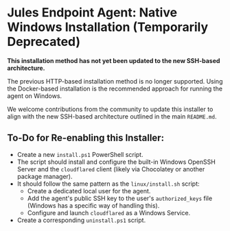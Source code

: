 # Jules Endpoint Agent: Native Windows Installation (Temporarily Deprecated)

**This installation method has not yet been updated to the new SSH-based architecture.**

The previous HTTP-based installation method is no longer supported. Using the Docker-based installation is the recommended approach for running the agent on Windows.

We welcome contributions from the community to update this installer to align with the new SSH-based architecture outlined in the main `README.md`.

## To-Do for Re-enabling this Installer:

- Create a new `install.ps1` PowerShell script.
- The script should install and configure the built-in Windows OpenSSH Server and the `cloudflared` client (likely via Chocolatey or another package manager).
- It should follow the same pattern as the `linux/install.sh` script:
    - Create a dedicated local user for the agent.
    - Add the agent's public SSH key to the user's `authorized_keys` file (Windows has a specific way of handling this).
    - Configure and launch `cloudflared` as a Windows Service.
- Create a corresponding `uninstall.ps1` script.

